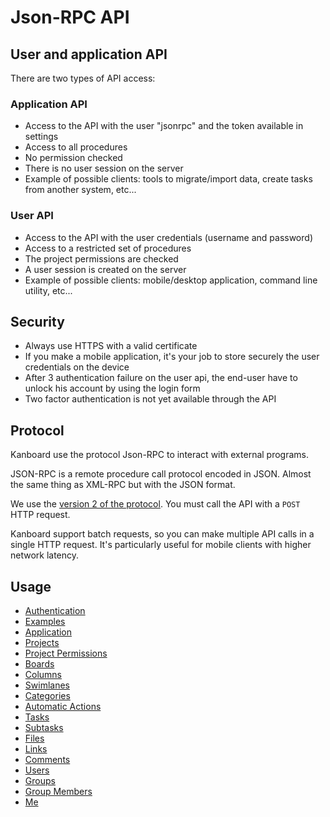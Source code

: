 Json-RPC API
============

User and application API
------------------------

There are two types of API access:

### Application API

- Access to the API with the user "jsonrpc" and the token available in settings
- Access to all procedures
- No permission checked
- There is no user session on the server
- Example of possible clients: tools to migrate/import data, create tasks from another system, etc...

### User API

- Access to the API with the user credentials (username and password)
- Access to a restricted set of procedures
- The project permissions are checked
- A user session is created on the server
- Example of possible clients: mobile/desktop application, command line utility, etc...

Security
--------

- Always use HTTPS with a valid certificate
- If you make a mobile application, it's your job to store securely the user credentials on the device
- After 3 authentication failure on the user api, the end-user have to unlock his account by using the login form
- Two factor authentication is not yet available through the API

Protocol
--------

Kanboard use the protocol Json-RPC to interact with external programs.

JSON-RPC is a remote procedure call protocol encoded in JSON.
Almost the same thing as XML-RPC but with the JSON format.

We use the [version 2 of the protocol](http://www.jsonrpc.org/specification).
You must call the API with a `POST` HTTP request.

Kanboard support batch requests, so you can make multiple API calls in a single HTTP request. It's particularly useful for mobile clients with higher network latency.

Usage
-----

- [Authentication](api-authentication.markdown)
- [Examples](api-examples.markdown)
- [Application](api-application-procedures.markdown)
- [Projects](api-project-procedures.markdown)
- [Project Permissions](api-project-permission-procedures.markdown)
- [Boards](api-board-procedures.markdown)
- [Columns](api-column-procedures.markdown)
- [Swimlanes](api-swimlane-procedures.markdown)
- [Categories](api-category-procedures.markdown)
- [Automatic Actions](api-action-procedures.markdown)
- [Tasks](api-task-procedures.markdown)
- [Subtasks](api-subtask-procedures.markdown)
- [Files](api-file-procedures.markdown)
- [Links](api-link-procedures.markdown)
- [Comments](api-comment-procedures.markdown)
- [Users](api-user-procedures.markdown)
- [Groups](api-group-procedures.markdown)
- [Group Members](api-group-member-procedures.markdown)
- [Me](api-me-procedures.markdown)
